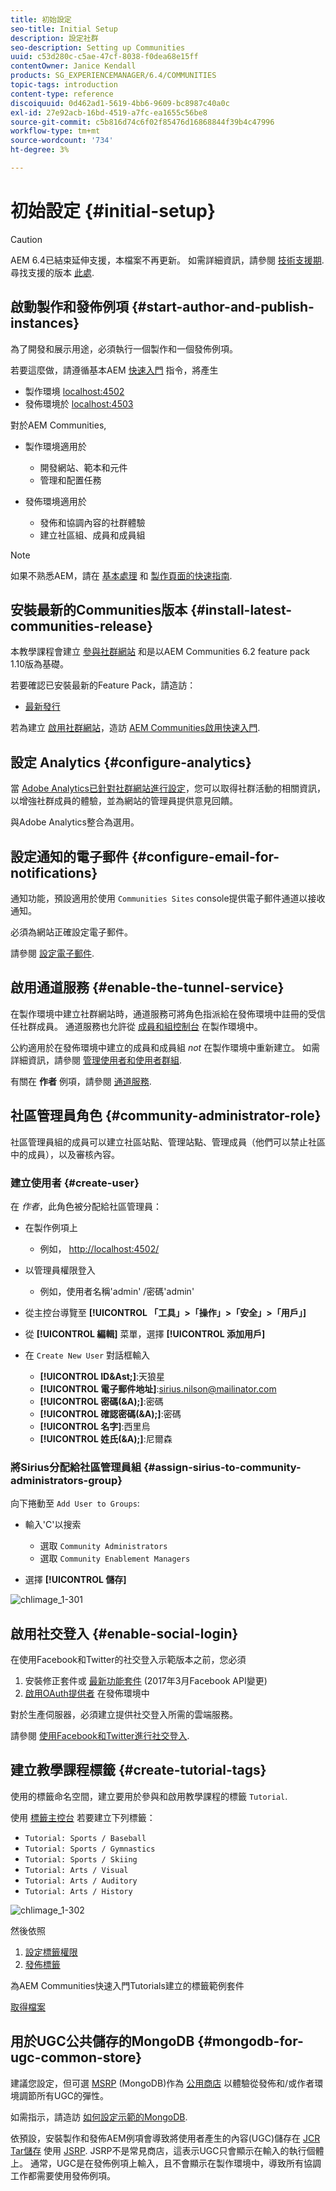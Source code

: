 ```yaml
---
title: 初始設定
seo-title: Initial Setup
description: 設定社群
seo-description: Setting up Communities
uuid: c53d280c-c5ae-47cf-8038-f0dea68e15ff
contentOwner: Janice Kendall
products: SG_EXPERIENCEMANAGER/6.4/COMMUNITIES
topic-tags: introduction
content-type: reference
discoiquuid: 0d462ad1-5619-4bb6-9609-bc8987c40a0c
exl-id: 27e92acb-16bd-4519-a7fc-ea1655c56be8
source-git-commit: c5b816d74c6f02f85476d16868844f39b4c47996
workflow-type: tm+mt
source-wordcount: '734'
ht-degree: 3%

---
```


# 初始設定 {#initial-setup}

>[!CAUTION]
>
>AEM 6.4已結束延伸支援，本檔案不再更新。 如需詳細資訊，請參閱 [技術支援期](https://helpx.adobe.com//tw/support/programs/eol-matrix.html). 尋找支援的版本 [此處](https://experienceleague.adobe.com/docs/).

## 啟動製作和發佈例項 {#start-author-and-publish-instances}

為了開發和展示用途，必須執行一個製作和一個發佈例項。

若要這麼做，請遵循基本AEM [快速入門](../../help/sites-deploying/deploy.md#getting-started) 指令，將產生

* 製作環境 [localhost:4502](http://localhost:4502/)
* 發佈環境於 [localhost:4503](http://localhost:4503/)

對於AEM Communities,

* 製作環境適用於

   * 開發網站、範本和元件
   * 管理和配置任務

* 發佈環境適用於

   * 發佈和協調內容的社群體驗
   * 建立社區組、成員和成員組

>[!NOTE]
>
>如果不熟悉AEM，請在 [基本處理](../../help/sites-authoring/basic-handling.md) 和 [製作頁面的快速指南](../../help/sites-authoring/qg-page-authoring.md).

## 安裝最新的Communities版本 {#install-latest-communities-release}

本教學課程會建立 [參與社群網站](overview.md#engagement-community) 和是以AEM Communities 6.2 feature pack 1.10版為基礎。

若要確認已安裝最新的Feature Pack，請造訪：

* [最新發行](deploy-communities.md#latest-releases)

若為建立 [啟用社群網站](overview.md#enablement-community)，造訪 [AEM Communities啟用快速入門](getting-started-enablement.md).

## 設定 Analytics {#configure-analytics}

當 [Adobe Analytics已針對社群網站進行設定](analytics.md)，您可以取得社群活動的相關資訊，以增強社群成員的體驗，並為網站的管理員提供意見回饋。

與Adobe Analytics整合為選用。

## 設定通知的電子郵件 {#configure-email-for-notifications}

通知功能，預設適用於使用 `Communities Sites` console提供電子郵件通道以接收通知。

必須為網站正確設定電子郵件。

請參閱 [設定電子郵件](email.md).

## 啟用通道服務 {#enable-the-tunnel-service}

在製作環境中建立社群網站時，通道服務可將角色指派給在發佈環境中註冊的受信任社群成員。 通道服務也允許從 [成員和組控制台](members.md) 在製作環境中。

公約適用於在發佈環境中建立的成員和成員組 *not* 在製作環境中重新建立。 如需詳細資訊，請參閱 [管理使用者和使用者群組](users.md).

有關在 **作者** 例項，請參閱 [通道服務](deploy-communities.md#tunnel-service-on-author).

## 社區管理員角色 {#community-administrator-role}

社區管理員組的成員可以建立社區站點、管理站點、管理成員（他們可以禁止社區中的成員），以及審核內容。

### 建立使用者 {#create-user}

在 *作者*，此角色被分配給社區管理員：

* 在製作例項上

   * 例如， [http://localhost:4502/](http://localhost:4503/)

* 以管理員權限登入

   * 例如，使用者名稱&#39;admin&#39; /密碼&#39;admin&#39;

* 從主控台導覽至 **[!UICONTROL 「工具」>「操作」>「安全」>「用戶」]**
* 從 **[!UICONTROL 編輯]** 菜單，選擇 **[!UICONTROL 添加用戶]**

* 在 `Create New User` 對話框輸入

   * **[!UICONTROL ID&amp;Ast;]**:天狼星
   * **[!UICONTROL 電子郵件地址]**:sirius.nilson@mailinator.com
   * **[!UICONTROL 密碼(&amp;A);]**:密碼
   * **[!UICONTROL 確認密碼(&amp;A);]**:密碼
   * **[!UICONTROL 名字]**:西里烏
   * **[!UICONTROL 姓氏(&amp;A);]**:尼爾森

### 將Sirius分配給社區管理員組 {#assign-sirius-to-community-administrators-group}

向下捲動至 `Add User to Groups`:

* 輸入&#39;C&#39;以搜索

   * 選取 `Community Administrators`
   * 選取 `Community Enablement Managers`

* 選擇 **[!UICONTROL 儲存]**

![chlimage_1-301](assets/chlimage_1-301.png)

## 啟用社交登入 {#enable-social-login}

在使用Facebook和Twitter的社交登入示範版本之前，您必須

1. 安裝修正套件或 [最新功能套件](deploy-communities.md#latestfeaturepack) (2017年3月Facebook API變更)
1. [啟用OAuth提供者](social-login.md#adobe-granite-oauth-authentication-handler) 在發佈環境中

對於生產伺服器，必須建立提供社交登入所需的雲端服務。

請參閱 [使用Facebook和Twitter進行社交登入](social-login.md).

## 建立教學課程標籤 {#create-tutorial-tags}

使用的標籤命名空間，建立要用於參與和啟用教學課程的標籤 `Tutorial`.

使用 [標籤主控台](../../help/sites-administering/tags.md#tagging-console) 若要建立下列標籤：

* `Tutorial: Sports / Baseball`
* `Tutorial: Sports / Gymnastics`
* `Tutorial: Sports / Skiing`
* `Tutorial: Arts / Visual`
* `Tutorial: Arts / Auditory`
* `Tutorial: Arts / History`

![chlimage_1-302](assets/chlimage_1-302.png)

然後依照

1. [設定標籤權限](../../help/sites-administering/tags.md#setting-tag-permissions)
1. [發佈標籤](../../help/sites-administering/tags.md#publishing-tags)

為AEM Communities快速入門Tutorials建立的標籤範例套件

[取得檔案](assets/tutorial_tags-v63.zip)

## 用於UGC公共儲存的MongoDB {#mongodb-for-ugc-common-store}

建議您設定，但可選 [MSRP](msrp.md) (MongoDB)作為 [公用商店](working-with-srp.md) 以體驗從發佈和/或作者環境調節所有UGC的彈性。

如需指示，請造訪 [如何設定示範的MongoDB](demo-mongo.md).

依預設，安裝製作和發佈AEM例項會導致將使用者產生的內容(UGC)儲存在 [JCR Tar儲存](../../help/sites-deploying/platform.md) 使用 [JSRP](jsrp.md). JSRP不是常見商店，這表示UGC只會顯示在輸入的執行個體上。 通常，UGC是在發佈例項上輸入，且不會顯示在製作環境中，導致所有協調工作都需要使用發佈例項。
